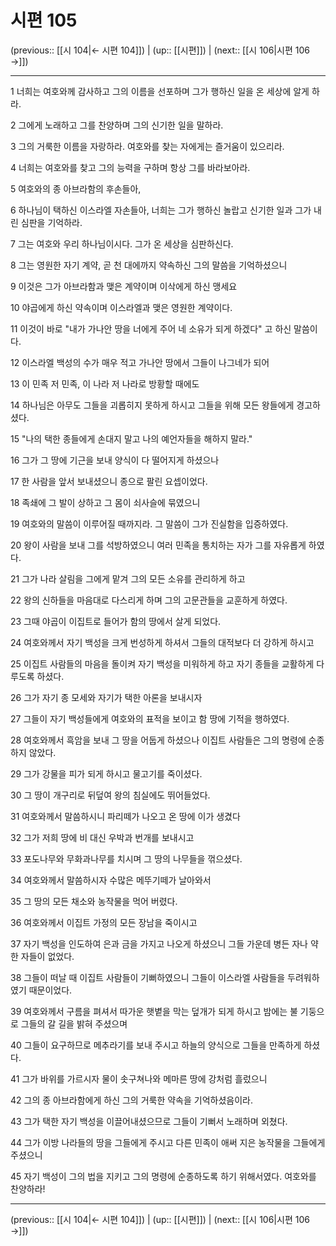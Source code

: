 # 시편 105

(previous:: [[시 104|← 시편 104]]) | (up:: [[시편]]) | (next:: [[시 106|시편 106 →]])

***




1 
너희는 여호와께 감사하고 그의 이름을 선포하며 그가 행하신 일을 온 세상에 알게 하라. 



2 
그에게 노래하고 그를 찬양하며 그의 신기한 일을 말하라. 



3 
그의 거룩한 이름을 자랑하라. 여호와를 찾는 자에게는 즐거움이 있으리라. 



4 
너희는 여호와를 찾고 그의 능력을 구하며 항상 그를 바라보아라. 



5 
여호와의 종 아브라함의 후손들아, 



6 
하나님이 택하신 이스라엘 자손들아, 너희는 그가 행하신 놀랍고 신기한 일과 그가 내린 심판을 기억하라. 



7 
그는 여호와 우리 하나님이시다. 그가 온 세상을 심판하신다. 



8 
그는 영원한 자기 계약, 곧 천 대에까지 약속하신 그의 말씀을 기억하셨으니 



9 
이것은 그가 아브라함과 맺은 계약이며 이삭에게 하신 맹세요 



10 
야곱에게 하신 약속이며 이스라엘과 맺은 영원한 계약이다. 



11 
이것이 바로 "내가 가나안 땅을 너에게 주어 네 소유가 되게 하겠다" 고 하신 말씀이다. 



12 
이스라엘 백성의 수가 매우 적고 가나안 땅에서 그들이 나그네가 되어 



13 
이 민족 저 민족, 이 나라 저 나라로 방황할 때에도 



14 
하나님은 아무도 그들을 괴롭히지 못하게 하시고 그들을 위해 모든 왕들에게 경고하셨다. 



15 
"나의 택한 종들에게 손대지 말고 나의 예언자들을 해하지 말라." 



16 
그가 그 땅에 기근을 보내 양식이 다 떨어지게 하셨으나 



17 
한 사람을 앞서 보내셨으니 종으로 팔린 요셉이었다. 



18 
족쇄에 그 발이 상하고 그 몸이 쇠사슬에 묶였으니 



19 
여호와의 말씀이 이루어질 때까지라. 그 말씀이 그가 진실함을 입증하였다. 



20 
왕이 사람을 보내 그를 석방하였으니 여러 민족을 통치하는 자가 그를 자유롭게 하였다. 



21 
그가 나라 살림을 그에게 맡겨 그의 모든 소유를 관리하게 하고 



22 
왕의 신하들을 마음대로 다스리게 하며 그의 고문관들을 교훈하게 하였다. 



23 
그때 야곱이 이집트로 들어가 함의 땅에서 살게 되었다. 



24 
여호와께서 자기 백성을 크게 번성하게 하셔서 그들의 대적보다 더 강하게 하시고 



25 
이집트 사람들의 마음을 돌이켜 자기 백성을 미워하게 하고 자기 종들을 교활하게 다루도록 하셨다. 



26 
그가 자기 종 모세와 자기가 택한 아론을 보내시자 



27 
그들이 자기 백성들에게 여호와의 표적을 보이고 함 땅에 기적을 행하였다. 



28 
여호와께서 흑암을 보내 그 땅을 어둡게 하셨으나 이집트 사람들은 그의 명령에 순종하지 않았다. 



29 
그가 강물을 피가 되게 하시고 물고기를 죽이셨다. 



30 
그 땅이 개구리로 뒤덮여 왕의 침실에도 뛰어들었다. 



31 
여호와께서 말씀하시니 파리떼가 나오고 온 땅에 이가 생겼다 



32 
그가 저희 땅에 비 대신 우박과 번개를 보내시고 



33 
포도나무와 무화과나무를 치시며 그 땅의 나무들을 꺾으셨다. 



34 
여호와께서 말씀하시자 수많은 메뚜기떼가 날아와서 



35 
그 땅의 모든 채소와 농작물을 먹어 버렸다. 



36 
여호와께서 이집트 가정의 모든 장남을 죽이시고 



37 
자기 백성을 인도하여 은과 금을 가지고 나오게 하셨으니 그들 가운데 병든 자나 약한 자들이 없었다. 



38 
그들이 떠날 때 이집트 사람들이 기뻐하였으니 그들이 이스라엘 사람들을 두려워하였기 때문이었다. 



39 
여호와께서 구름을 펴셔서 따가운 햇볕을 막는 덮개가 되게 하시고 밤에는 불 기둥으로 그들의 갈 길을 밝혀 주셨으며 



40 
그들이 요구하므로 메추라기를 보내 주시고 하늘의 양식으로 그들을 만족하게 하셨다. 



41 
그가 바위를 가르시자 물이 솟구쳐나와 메마른 땅에 강처럼 흘렀으니 



42 
그의 종 아브라함에게 하신 그의 거룩한 약속을 기억하셨음이라. 



43 
그가 택한 자기 백성을 이끌어내셨으므로 그들이 기뻐서 노래하며 외쳤다. 



44 
그가 이방 나라들의 땅을 그들에게 주시고 다른 민족이 애써 지은 농작물을 그들에게 주셨으니 



45 
자기 백성이 그의 법을 지키고 그의 명령에 순종하도록 하기 위해서였다. 여호와를 찬양하라!

***

(previous:: [[시 104|← 시편 104]]) | (up:: [[시편]]) | (next:: [[시 106|시편 106 →]])
